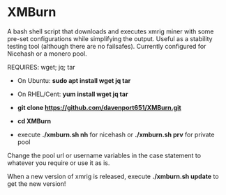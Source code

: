 # XMBurn
A bash shell script that downloads and executes xmrig miner with some pre-set configurations while simplifying the output. Useful as a stability testing tool (although there are no failsafes). Currently configured for Nicehash or a monero pool.

REQUIRES: wget; jq; tar
- On Ubuntu: <b>sudo apt install wget jq tar</b>
- On RHEL/Cent: <b>yum install wget jq tar</b>

- <b>git clone https://github.com/davenport651/XMBurn.git</b>
- <b>cd XMBurn</b>
- execute <b>./xmburn.sh nh</b> for nicehash or <b>./xmburn.sh prv</b> for private pool

Change the pool url or username variables in the case statement to whatever you require or use it as is.

When a new version of xmrig is released, execute <b>./xmburn.sh update</b> to get the new version!
